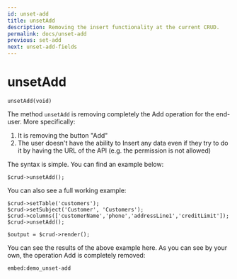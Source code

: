 ```yaml
---
id: unset-add
title: unsetAdd
description: Removing the insert functionality at the current CRUD. 
permalink: docs/unset-add
previous: set-add
next: unset-add-fields
---
```


# unsetAdd

<pre><code class="language-php">unsetAdd(void)</code></pre>
The method <code>unsetAdd</code> is removing completely the Add operation for the end-user. More specifically:
<ol>
   <li>It is removing the button "Add"</li>
   <li>The user doesn't have the ability to Insert any data even if they try to do it by having the URL of the API (e.g. the permission is not allowed)</li>
</ol>

The syntax is simple. You can find an example below:
<pre><code class="language-php">$crud->unsetAdd();</code></pre>

You can also see a full working example:

<pre><code class="language-php">$crud->setTable('customers');
$crud->setSubject('Customer', 'Customers');
$crud->columns(['customerName','phone','addressLine1','creditLimit']);
$crud->unsetAdd();

$output = $crud->render();</code></pre>

You can see the results of the above example here. As you can see by your own, the operation Add is completely removed:

`embed:demo_unset-add`